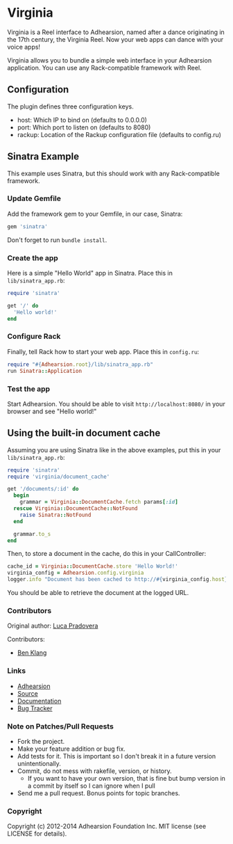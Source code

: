 # Virginia

Virginia is a Reel interface to Adhearsion, named after a dance originating in the 17th century, the Virginia Reel. Now your web apps can dance with your voice apps!

Virginia allows you to bundle a simple web interface in your Adhearsion application. You can use any Rack-compatible framework with Reel.

## Configuration

The plugin defines three configuration keys.

* host: Which IP to bind on (defaults to 0.0.0.0)
* port: Which port to listen on (defaults to 8080)
* rackup: Location of the Rackup configuration file (defaults to config.ru)

## Sinatra Example

This example uses Sinatra, but this should work with any Rack-compatible framework.

### Update Gemfile

Add the framework gem to your Gemfile, in our case, Sinatra:

```Ruby
gem 'sinatra'
```

Don't forget to run `bundle install`.

### Create the app

Here is a simple "Hello World" app in Sinatra. Place this in `lib/sinatra_app.rb`:

```Ruby
require 'sinatra'

get '/' do
  'Hello world!'
end
```

### Configure Rack

Finally, tell Rack how to start your web app. Place this in `config.ru`:

```Ruby
require "#{Adhearsion.root}/lib/sinatra_app.rb"
run Sinatra::Application
```

### Test the app

Start Adhearsion.  You should be able to visit `http://localhost:8080/` in your browser and see "Hello world!"

## Using the built-in document cache

Assuming you are using Sinatra like in the above examples, put this in your `lib/sinatra_app.rb`:

```Ruby
require 'sinatra'
require 'virginia/document_cache'

get '/documents/:id' do
  begin
    grammar = Virginia::DocumentCache.fetch params[:id]
  rescue Virginia::DocumentCache::NotFound
    raise Sinatra::NotFound
  end

  grammar.to_s
end
```

Then, to store a document in the cache, do this in your CallController:

```Ruby
cache_id = Virginia::DocumentCache.store 'Hello World!'
virginia_config = Adhearsion.config.virginia
logger.info "Document has been cached to http://#{virginia_config.host}:#{virginia_config.port}/documents/#{cache_id}"
```

You should be able to retrieve the document at the logged URL.


### Contributors

Original author: [Luca Pradovera](https://github.com/polysics)

Contributors:
* [Ben Klang](https://github.com/bklang)

### Links

* [Adhearsion](http://adhearsion.com)
* [Source](https://github.com/adhearsion/adhearsion-asterisk)
* [Documentation](http://rdoc.info/github/adhearsion/adhearsion-asterisk/master/frames)
* [Bug Tracker](https://github.com/adhearsion/adhearsion-asterisk/issues)

### Note on Patches/Pull Requests

* Fork the project.
* Make your feature addition or bug fix.
* Add tests for it. This is important so I don't break it in a future version unintentionally.
* Commit, do not mess with rakefile, version, or history.
  * If you want to have your own version, that is fine but bump version in a commit by itself so I can ignore when I pull
* Send me a pull request. Bonus points for topic branches.

### Copyright

Copyright (c) 2012-2014 Adhearsion Foundation Inc. MIT license (see LICENSE for details).
